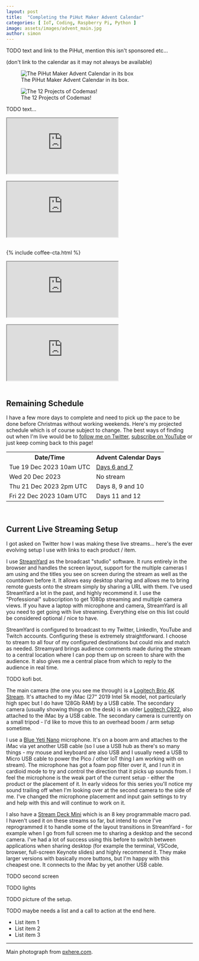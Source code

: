 ```yaml
---
layout: post
title:  "Completing the PiHut Maker Advent Calendar"
categories: [ IoT, Coding, Raspberry Pi, Python ]
image: assets/images/advent_main.jpg
author: simon
---
```

TODO text and link to the PiHut, mention this isn't sponsored etc...

(don't link to the calendar as it may not always be available)

<figure class="figure">
  <img src="{{ site.baseurl }}/assets/images/advent_kit_1.jpg" alt="The PiHut Maker Advent Calendar in its box">
  <figcaption class="figure-caption text-center">The PiHut Maker Advent Calendar in its box.</figcaption>
</figure>

<figure class="figure">
  <img src="{{ site.baseurl }}/assets/images/advent_kit_2.jpg" alt="The 12 Projects of Codemas!">
  <figcaption class="figure-caption text-center">The 12 Projects of Codemas!</figcaption>
</figure>

TODO text...

<div class="embed-responsive embed-responsive-16by9">
  <iframe class="embed-responsive-item" src="https://www.youtube.com/embed/HTT3DYCTJxk?si=lQwsuMj7WQvhq0Ti&start=21" allowfullscreen></iframe>
</div><br/>

<div class="embed-responsive embed-responsive-16by9">
  <iframe class="embed-responsive-item" src="https://www.youtube.com/embed/5awZ40iZFl8?si=YLyjOT8UxqHDfFUS&start=23" allowfullscreen></iframe>
</div><br/>

{% include coffee-cta.html %}

<div class="embed-responsive embed-responsive-16by9">
  <iframe class="embed-responsive-item" src="https://www.youtube.com/embed/TEizkk5kzgU?si=gzD7IXe7AfvqS394&start=23" allowfullscreen></iframe>
</div><br/>

<div class="embed-responsive embed-responsive-16by9">
  <iframe class="embed-responsive-item" src="https://www.youtube.com/embed/c19bse5KMwY?si=FQ035eMD6jTInWGg&start=22" allowfullscreen></iframe>
</div><br/>

## Remaining Schedule

I have a few more days to complete and need to pick up the pace to be done before Christmas without working weekends.  Here's my projected schedule which is of course subject to change.  The best ways of finding out when I'm live would be to [follow me on Twitter](https://twitter.com/simon_prickett), [subscribe on YouTube](https://www.youtube.com/channel/UC1ooXd8WnmkZhEGoKFU4v2g) or just keep coming back to this page!

<table class="table table-striped">
  <tr>
    <th>Date/Time</th>
    <th>Advent Calendar Days</th>
  </tr>
  <tr>
    <td>Tue 19 Dec 2023 10am UTC</td>
    <td><a href="https://www.youtube.com/watch?v=7_OI6ltq6Ks" target="_blank">Days 6 and 7</a></td>
  </tr>
  <tr>
    <td>Wed 20 Dec 2023</td>
    <td>No stream</td>
  </tr>
  <tr>
    <td>Thu 21 Dec 2023 2pm UTC</td>
    <td>Days 8, 9 and 10</td>
  </tr>
  <tr>
    <td>Fri 22 Dec 2023 10am UTC</td>
    <td>Days 11 and 12</td>
  </tr>
</table>
<br/>

## Current Live Streaming Setup

I got asked on Twitter how I was making these live streams... here's the ever evolving setup I use with links to each product / item.  

I use [StreamYard](https://streamyard.com/) as the broadcast "studio" software.  It runs entirely in the browser and handles the screen layout, support for the multiple cameras I am using and the titles you see on screen during the stream as well as the countdown before it.  It allows easy desktop sharing and allows me to bring remote guests onto the stream simply by sharing a URL with them.  I've used StreamYard a lot in the past, and highly recommend it. I use the "Professional" subscription to get 1080p streaming and multiple camera views.  If you have a laptop with microphone and camera, StreamYard is all you need to get going with live streaming.  Everything else on this list could be considered optional / nice to have.

StreamYard is configured to broadcast to my Twitter, LinkedIn, YouTube and Twitch accounts.  Configuring these is extremely straightforward.  I choose to stream to all four of my configured destinations but could mix and match as needed.  Streamyard brings audience comments made during the stream to a central location where I can pop them up on screen to share with the audience.  It also gives me a central place from which to reply to the audience in real time.

TODO kofi bot.

The main camera (the one you see me through) is a [Logitech Brio 4K Stream](https://www.logitech.com/en-gb/products/webcams/brio-stream-4k-hd-webcam.960-001194.html).  It's attached to my iMac (27" 2019 Intel 5k model, not particularly high spec but I do have 128Gb RAM) by a USB cable.  The secondary camera (usually showing things on the desk) is an older [Logitech C922](https://www.logitech.com/en-gb/products/webcams/c922-pro-stream-webcam.960-001088.html), also attached to the iMac by a USB cable.  The secondary camera is currently on a small tripod - I'd like to move this to an overhead boom / arm setup sometime.

I use a [Blue Yeti Nano](https://www.logitech.com/en-gb/products/streaming-gear/yeti-nano-usb-microphone.988-000205.html) microphone.  It's on a boom arm and attaches to the iMac via yet another USB cable (so I use a USB hub as there's so many things - my mouse and keyboard are also USB and I usually need a USB to Micro USB cable to power the Pico / other IoT thing I am working with on stream).  The microphone has got a foam pop filter over it, and I run it in cardioid mode to try and control the direction that it picks up sounds from.  I feel the microphone is the weak part of the current setup - either the product or the placement of it.  In early videos for this series you'll notice my sound trailing off when I'm looking over at the second camera to the side of me.  I've changed the microphone placement and input gain settings to try and help with this and will continue to work on it.

I also have a [Stream Deck Mini](https://www.elgato.com/uk/en/p/stream-deck-mini) which is an 8 key programmable macro pad.  I haven't used it on these streams so far, but intend to once I've reprogrammed it to handle some of the layout transitions in StreamYard - for example when I go from full screen me to sharing a desktop and the second camera.  I've had a lot of success using this before to switch between applications when sharing desktop (for example the terminal, VSCode, browser, full-screen Keynote slides) and highly recommend it.  They make larger versions with basically more buttons, but I'm happy with this cheapest one.  It connects to the iMac by yet another USB cable.

TODO second screen

TODO lights

TODO picture of the setup.


TODO maybe needs a list and a call to action at the end here.

* List item 1
* List item 2
* List item 3

--- 
Main photograph from [pxhere.com](https://pxhere.com/en/photo/1069156).
